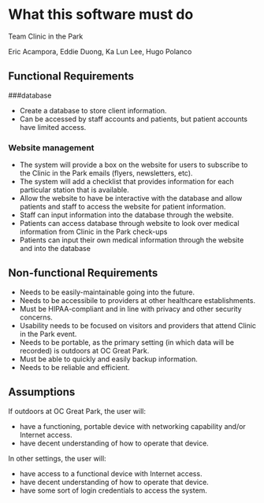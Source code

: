 # What this software must do

Team Clinic in the Park 

Eric Acampora, Eddie Duong, Ka Lun Lee, Hugo Polanco

## Functional Requirements

###database

+ Create a database to store client information.
+ Can be accessed by staff accounts and patients, but patient accounts have limited access.
 

### Website management
+ The system will provide a box on the website for users to subscribe to the Clinic in the Park emails (flyers, newsletters, etc).
+ The system will add a checklist that provides information for each particular station that is available.
+ Allow the website to have be interactive with the database and allow patients and staff to access the website for patient information.
+ Staff can input information into the database through the website. 
+ Patients can access database through website to look over medical information from Clinic in the Park check-ups
+ Patients can input their own medical information through the website and into the database


## Non-functional Requirements
+ Needs to be easily-maintainable going into the future.
+ Needs to be accessibile to providers at other healthcare establishments.
+ Must be HIPAA-compliant and in line with privacy and other security concerns.
+ Usability needs to be focused on visitors and providers that attend Clinic in the Park event.
+ Needs to be portable, as the primary setting (in which data will be recorded) is outdoors at OC Great Park.
+ Must be able to quickly and easily backup information.
+ Needs to be reliable and efficient.

## Assumptions

If outdoors at OC Great Park, the user will:

+ have a functioning, portable device with networking capability and/or Internet access. 
+ have decent understanding of how to operate that device.

In other settings, the user will:

+  have access to a functional device with Internet access.
+  have decent understanding of how to operate that device.
+  have some sort of login credentials to access the system.



